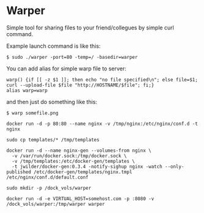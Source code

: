 # Warper

Simple tool for sharing files to your friend/collegues by simple curl command.

Example launch command is like this:

```$ sudo ./warper -port=80 -temp=/ -basedir=warper```

You can add alias for simple warp file to server:
```
warp() {if [[ -z $1 ]]; then echo "no file specified\n"; else file=$1; curl --upload-file $file "http://HOSTNAME/$file"; fi;}
alias warp=warp
```
and then just do something like this:

```$ warp somefile.png```

```
docker run -d -p 80:80 --name nginx -v /tmp/nginx:/etc/nginx/conf.d -t nginx

sudo cp templates/* /tmp/templates

docker run -d --name nginx-gen --volumes-from nginx \
  -v /var/run/docker.sock:/tmp/docker.sock \
  -v /tmp/templates:/etc/docker-gen/templates \
  -t jwilder/docker-gen:0.3.4 -notify-sighup nginx -watch --only-published /etc/docker-gen/templates/nginx.tmpl /etc/nginx/conf.d/default.conf

sudo mkdir -p /dock_vols/warper

docker run -d -e VIRTUAL_HOST=somehost.com -p :8080 -v /dock_vols/warper:/tmp/warper warper
```
